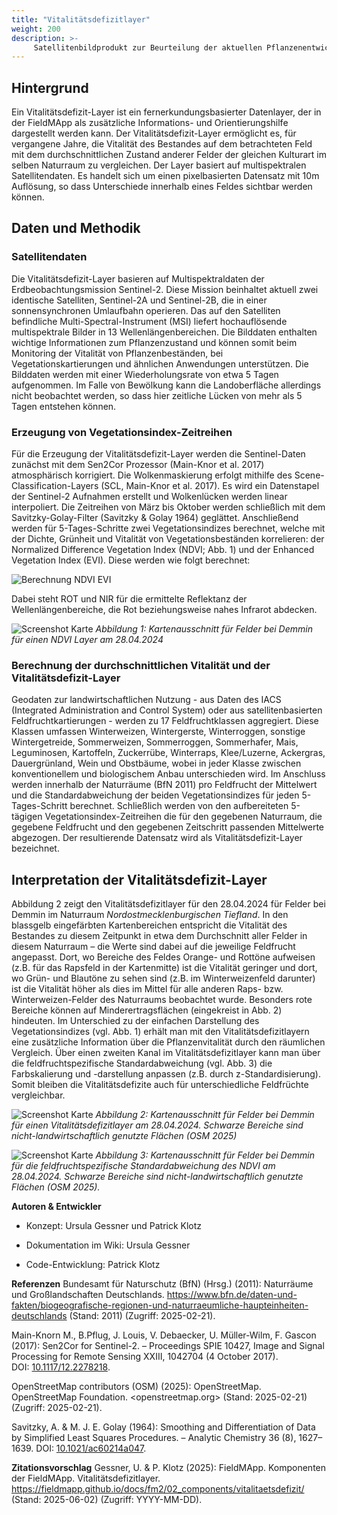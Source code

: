 ```yaml
---
title: "Vitalitätsdefizitlayer"
weight: 200
description: >-
     Satellitenbildprodukt zur Beurteilung der aktuellen Pflanzenentwicklung auf Feldern
---
```


## Hintergrund

Ein Vitalitätsdefizit-Layer ist ein fernerkundungsbasierter Datenlayer, der in der FieldMApp als zusätzliche Informations- und Orientierungshilfe dargestellt werden kann. Der Vitalitätsdefizit-Layer ermöglicht es, für vergangene Jahre, die Vitalität des Bestandes auf dem betrachteten Feld mit dem durchschnittlichen Zustand anderer Felder der gleichen Kulturart im selben Naturraum zu vergleichen. Der Layer basiert auf multispektralen Satellitendaten. Es handelt sich um einen pixelbasierten Datensatz mit 10m Auflösung, so dass Unterschiede innerhalb eines Feldes sichtbar werden können. 

## Daten und Methodik

### Satellitendaten

Die Vitalitätsdefizit-Layer basieren auf Multispektraldaten der Erdbeobachtungsmission Sentinel-2. Diese Mission beinhaltet aktuell zwei identische Satelliten, Sentinel-2A und Sentinel-2B, die in einer sonnensynchronen Umlaufbahn operieren. Das auf den Satelliten befindliche Multi-Spectral-Instrument (MSI) liefert hochauflösende multispektrale Bilder in 13 Wellenlängenbereichen. Die Bilddaten enthalten wichtige Informationen zum Pflanzenzustand und können somit beim Monitoring der Vitalität von Pflanzenbeständen, bei Vegetationskartierungen und ähnlichen Anwendungen unterstützen. Die Bilddaten werden mit einer Wiederholungsrate von etwa 5 Tagen aufgenommen. Im Falle von Bewölkung kann die Landoberfläche allerdings nicht beobachtet werden, so dass hier zeitliche Lücken von mehr als 5 Tagen entstehen können.

### Erzeugung von Vegetationsindex-Zeitreihen

Für die Erzeugung der Vitalitätsdefizit-Layer werden die Sentinel-Daten zunächst mit dem Sen2Cor Prozessor (Main-Knor et al. 2017) atmosphärisch korrigiert. Die Wolkenmaskierung erfolgt mithilfe des Scene-Classification-Layers (SCL, Main-Knor et al. 2017). Es wird ein Datenstapel der Sentinel-2 Aufnahmen erstellt und Wolkenlücken werden linear interpoliert. Die Zeitreihen von März bis Oktober werden schließlich mit dem Savitzky-Golay-Filter (Savitzky & Golay 1964) geglättet. Anschließend werden für 5-Tages-Schritte zwei Vegetationsindizes berechnet, welche mit der Dichte, Grünheit und Vitalität von Vegetationsbeständen korrelieren: der Normalized Difference Vegetation Index (NDVI; Abb. 1) und der Enhanced Vegetation Index (EVI). Diese werden wie folgt berechnet:

![Berechnung NDVI EVI](/graphs/ndvi_calculation.png)

Dabei steht ROT und NIR für die ermittelte Reflektanz der Wellenlängenbereiche, die Rot beziehungsweise nahes Infrarot abdecken.

![Screenshot Karte](/graphs/vit_ndvi_1.png)
*Abbildung 1: Kartenausschnitt für Felder bei Demmin für einen NDVI Layer am 28.04.2024*

### Berechnung der durchschnittlichen Vitalität und der Vitalitätsdefizit-Layer

Geodaten zur landwirtschaftlichen Nutzung - aus Daten des IACS (Integrated Administration and Control System) oder aus satellitenbasierten Feldfruchtkartierungen - werden zu 17 Feldfruchtklassen aggregiert. Diese Klassen umfassen Winterweizen, Wintergerste, Winterroggen, sonstige Wintergetreide, Sommerweizen, Sommerroggen, Sommerhafer, Mais, Leguminosen, Kartoffeln, Zuckerrübe, Winterraps, Klee/Luzerne, Ackergras, Dauergrünland, Wein und Obstbäume, wobei in jeder Klasse zwischen konventionellem und biologischem Anbau unterschieden wird. Im Anschluss werden innerhalb der Naturräume (BfN 2011) pro Feldfrucht der Mittelwert und die Standardabweichung der beiden Vegetationsindizes für jeden 5-Tages-Schritt berechnet. Schließlich werden von den aufbereiteten 5-tägigen Vegetationsindex-Zeitreihen die für den gegebenen Naturraum, die gegebene Feldfrucht und den gegebenen Zeitschritt passenden Mittelwerte abgezogen. Der resultierende Datensatz wird als Vitalitätsdefizit-Layer bezeichnet. 

## Interpretation der Vitalitätsdefizit-Layer

Abbildung 2 zeigt den Vitalitätsdefizitlayer für den 28.04.2024 für Felder bei Demmin im Naturraum *Nordostmecklenburgischen Tiefland*. In den blassgelb eingefärbten Kartenbereichen entspricht die Vitalität des Bestandes zu diesem Zeitpunkt in etwa dem Durchschnitt aller Felder in diesem Naturraum – die Werte sind dabei auf die jeweilige Feldfrucht angepasst. Dort, wo Bereiche des Feldes Orange- und Rottöne aufweisen (z.B. für das Rapsfeld in der Kartenmitte) ist die Vitalität geringer und dort, wo Grün- und Blautöne zu sehen sind (z.B. im Winterweizenfeld darunter) ist die Vitalität höher als dies im Mittel für alle anderen Raps- bzw. Winterweizen-Felder des Naturraums beobachtet wurde. Besonders rote Bereiche können auf Minderertragsflächen (eingekreist in Abb. 2) hindeuten. Im Unterschied zu der einfachen Darstellung des Vegetationsindizes (vgl. Abb. 1) erhält man mit den Vitalitätsdefizitlayern eine zusätzliche Information über die Pflanzenvitalität durch den räumlichen Vergleich. Über einen zweiten Kanal im Vitalitätsdefizitlayer kann man über die feldfruchtspezifische Standardabweichung (vgl. Abb. 3) die Farbskalierung und -darstellung anpassen (z.B. durch z-Standardisierung). Somit bleiben die Vitalitätsdefizite auch für unterschiedliche Feldfrüchte vergleichbar. 

![Screenshot Karte](/graphs/vit_ndvi_2.png)
*Abbildung 2: Kartenausschnitt für Felder bei Demmin für einen Vitalitätsdefizitlayer am 28.04.2024. Schwarze Bereiche sind nicht-landwirtschaftlich genutzte Flächen (OSM 2025)*

![Screenshot Karte](/graphs/vit_ndvi_3.png)
*Abbildung 3: Kartenausschnitt für Felder bei Demmin für die feldfruchtspezifische Standardabweichung des NDVI am 28.04.2024. Schwarze Bereiche sind nicht-landwirtschaftlich genutzte Flächen (OSM 2025).*

**Autoren & Entwickler**

   * Konzept: Ursula Gessner und Patrick Klotz

   * Dokumentation im Wiki: Ursula Gessner

   * Code-Entwicklung: Patrick Klotz

**Referenzen**
Bundesamt für Naturschutz (BfN) (Hrsg.) (2011): Naturräume und Großlandschaften Deutschlands. <https://www.bfn.de/daten-und-fakten/biogeografische-regionen-und-naturraeumliche-haupteinheiten-deutschlands> (Stand: 2011) (Zugriff: 2025-02-21).

Main-Knorn M., B.Pflug, J. Louis, V. Debaecker, U. Müller-Wilm, F. Gascon (2017): Sen2Cor for Sentinel-2. – Proceedings SPIE 10427, Image and Signal Processing for Remote Sensing XXIII, 1042704 (4 October 2017). DOI: [10.1117/12.2278218](https://doi.org/10.1117/12.2278218).

OpenStreetMap contributors (OSM) (2025): OpenStreetMap. OpenStreetMap Foundation. <openstreetmap.org> (Stand: 2025-02-21) (Zugriff: 2025-02-21).

Savitzky, A. & M. J. E. Golay (1964): Smoothing and Differentiation of Data by Simplified Least Squares Procedures.  – Analytic Chemistry 36 (8), 1627–1639. DOI: [10.1021/ac60214a047](https://doi.org/10.1021/ac60214a047).

**Zitationsvorschlag**
Gessner, U. & P. Klotz (2025): FieldMApp. Komponenten der FieldMApp. Vitalitätsdefizitlayer. <https://fieldmapp.github.io/docs/fm2/02_components/vitalitaetsdefizit/> (Stand: 2025-06-02) (Zugriff: YYYY-MM-DD).